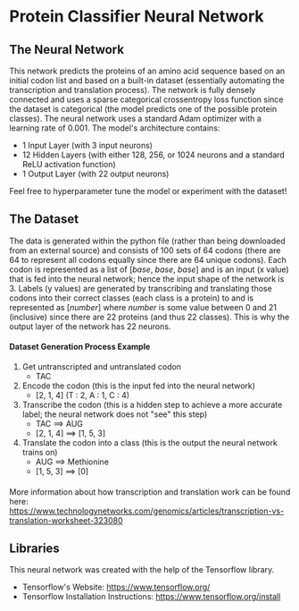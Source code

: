 # Protein Classifier Neural Network
## The Neural Network
This network predicts the proteins of an amino acid sequence based on an initial codon list and based on a built-in dataset (essentially automating the transcription and translation process). The network is fully densely connected and uses a sparse categorical crossentropy loss function since the dataset is categorical (the model predicts one of the possible protein classes). The neural network uses a standard Adam optimizer with a learning rate of 0.001. The model's architecture contains:
- 1 Input Layer (with 3 input neurons)
- 12 Hidden Layers (with either 128, 256, or 1024 neurons and a standard ReLU activation function)
- 1 Output Layer (with 22 output neurons)

Feel free to hyperparameter tune the model or experiment with the dataset!

## The Dataset
The data is generated within the python file (rather than being downloaded from an external source) and consists of 100 sets of 64 codons (there are 64 to represent all codons equally since there are 64 unique codons). Each codon is represented as a list of [*base*, *base*, *base*] and is an input (x value) that is fed into the neural network; hence the input shape of the network is 3. Labels (y values) are generated by transcribing and translating those codons into their correct classes (each class is a protein) to and is represented as [*number*] where *number* is some value between 0 and 21 (inclusive) since there are 22 proteins (and thus 22 classes). This is why the output layer of the network has 22 neurons.

#### Dataset Generation Process Example 
1. Get untranscripted and untranslated codon
      - TAC
2. Encode the codon (this is the input fed into the neural network)
      -  [2, 1, 4] (T : 2, A : 1, C : 4)
3. Transcribe the codon (this is a hidden step to achieve a more accurate label; the neural network does not "see" this step)
      - TAC ==> AUG
      - [2, 1, 4] ==> [1, 5, 3]
4. Translate the codon into a class (this is the output the neural network trains on)
      - AUG ==> Methionine
      - [1, 5, 3] ==> [0] 
####
More information about how transcription and translation work can be found here: https://www.technologynetworks.com/genomics/articles/transcription-vs-translation-worksheet-323080

## Libraries
This neural network was created with the help of the Tensorflow library.
- Tensorflow's Website: https://www.tensorflow.org/
- Tensorflow Installation Instructions: https://www.tensorflow.org/install
